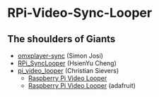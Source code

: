 
# RPi-Video-Sync-Looper

##  The shoulders of Giants

* [omxplayer-sync](https://github.com/turingmachine/omxplayer-sync) (Simon Josi)
* [RPi_SyncLooper](https://github.com/HsienYu/RPi_SyncLooper) (HsienYu Cheng)
* [pi_video_looper](https://github.com/adafruit/pi_video_looper.git) (Christian Sievers)
	* [Raspberry Pi Video Looper](https://videolooper.de/)
	* [Raspberry Pi Video Looper](https://learn.adafruit.com/raspberry-pi-video-looper?view=all) (adafruit)


